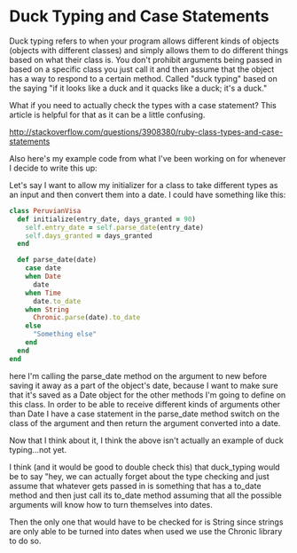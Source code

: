 # Duck Typing and Case Statements

Duck typing refers to when your program allows different kinds of objects (objects with different classes) and simply allows them to do different things based on what their class is. You don't prohibit arguments being passed in based on a specific class you just call it and then assume that the object has a way to respond to a certain method. Called "duck typing" based on the saying "if it looks like a duck and it quacks like a duck; it's a duck."

What if you need to actually check the types with a case statement? This article is helpful for that as it can be a little confusing.

http://stackoverflow.com/questions/3908380/ruby-class-types-and-case-statements

Also here's my example code from what I've been working on for whenever I decide to write this up:


Let's say I want to allow my initializer for a class to take different types as an input and then convert them into a date. I could have something like this:

```ruby
class PeruvianVisa
  def initialize(entry_date, days_granted = 90)
    self.entry_date = self.parse_date(entry_date)
    self.days_granted = days_granted
  end

  def parse_date(date)
    case date
    when Date
      date
    when Time
      date.to_date
    when String
      Chronic.parse(date).to_date
    else
      "Something else"
    end
  end
end
```
here I'm calling the parse_date method on the argument to new before saving it away as a part of the object's date, because I want to make sure that it's saved as a Date object for the other methods I'm going to define on this class. In order to be able to receive different kinds of arguments other than Date I have a case statement in the parse_date method switch on the class of the argument and then return the argument converted into a date.

Now that I think about it, I think the above isn't actually an example of duck typing...not yet.

I think (and it would be good to double check this) that duck_typing would be to say "hey, we can actually forget about the type checking and just assume that whatever gets passed in is something that has a to_date method and then just call its to_date method assuming that all the possible arguments will know how to turn themselves into dates.

Then the only one that would have to be checked for is String since strings are only able to be turned into dates when used we use the  Chronic library to do so.
